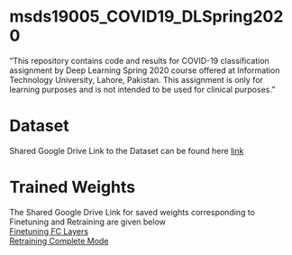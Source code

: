 # msds19005_COVID19_DLSpring2020
“This repository contains code and results for COVID-19 classification assignment by Deep Learning Spring 2020 course offered at Information Technology University, Lahore, Pakistan. This assignment is only for learning purposes and is not intended to be used for clinical purposes.”

<h1>Dataset</h1>
Shared Google Drive Link to the Dataset can be found here
<a href="https://drive.google.com/open?id=1-HQQciKYfwAO3oH7ci6zhg45DduvkpnK&authuser=0">link</a>
<h1>Trained Weights</h1>
The Shared Google Drive Link for saved weights corresponding to Finetuning and Retraining are given below</br>
<a href="https://drive.google.com/open?id=1IdKY0K4D15RHScjDLYbunJ8L3lWTiF5-">Finetuning FC Layers</a>
</br><a href="https://drive.google.com/open?id=1Gp6H6SaXs6nsU8Pts98LY3MeB48K_0yC"> Retraining Complete Mode</a>
<!--<h1>Qualitative Results</h1>>


